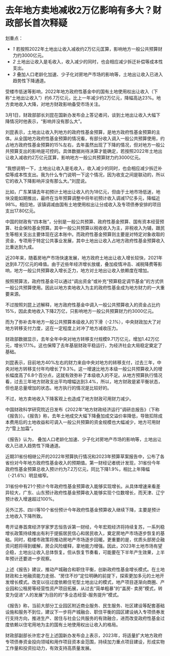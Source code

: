 # 去年地方卖地减收2万亿影响有多大？财政部长首次释疑

划重点：

  * _1_ 若按照2022年土地出让收入减收约2万亿元匡算，影响地方一般公共预算财力约3000亿元。
  * _2_ 土地出让收入是毛收入，收入减少的同时，也会相应减少拆迁补偿等成本性支出。
  * _3_ 叠加人口老龄化加速、少子化对房地产市场的影响等，土地出让收入已进入趋势性下降通道。

受楼市低迷等影响，2022年地方政府性基金中的国有土地使用权出让收入（下称“土地出让收入”）约6.7万亿元，比上一年减少约2万亿元，降幅高达23%。地方卖地收入大降，对地方财政影响备受市场关注。

3月1日，财政部部长刘昆在国新办发布会上答记者问，谈到土地出让收入大幅下降情况时他表示，“影响并没有那么大”。

刘昆表示，土地出让收入列地方的政府性基金预算，是地方政府性基金预算的主体。从全国地方政府性基金预算的情况看，有部分收入调入一般公共预算使用，约占地方政府性基金预算的15%左右，去年虽然出现了下降的情况，但对地方一般公共预算支出的影响是可控的。具体数据尚待决算才能确定，若按照2022年土地出让收入减收约2万亿元匡算，影响地方一般公共预算财力约3000亿元。

“我想说明一下，土地出让收入是毛收入，收入减少的同时，也会相应减少拆迁补偿等成本性支出。我为什么专门说明一下这个情况，因为收支之间是联动的，所以它的收入下降影响并没有那么大。”刘昆说。

比如，广东某镇去年初预计土地出让收入约为18亿元，但由于土地市场低迷，地块没能如期推出，最终在当年预算调整中将年初预计收入调减17亿多元，降幅近98%。相应地，该镇调减由国有土地使用权出让分成收入及专项债券安排的项目支出17.80亿元。

中国的财政有“四本账”，分别是一般公共预算、政府性基金预算、国有资本经营预算、社会保险基金预算。其中一般公共预算以税收收入为主，非税收入为辅，跟民生等相关支出主要体现在这本账中。而政府性基金预算则主要是对特定对象收取的资金，专项用于特定公共事业发展，其中土地出让收入占地方政府性基金预算收入比重达到九成。

近20年来，随着房地产市场快速发展，地方政府土地出让收入增长较快，2021年达到8.7万亿元的峰值。由于近些年经济增长放缓，叠加疫情冲击、减税降费等影响，地方一般公共预算收入增长乏力，地方对土地出让收入依赖度在增加。

按照预算法，政府性基金可以通过“调出资金”或补充“预算稳定调节基金”的方式供一般公共预算使用。因此以地方卖地收入为主的政府性基金成为地方财力的一大重要来源。

不过按照刘昆上述解释，地方政府性基金中调入一般公共预算收入的资金占比约15%，因此卖地收入下降2万亿，只影响地方一般公共预算财力约3000亿元。

而为了弥补去年地方一般公共预算本级收入的下滑（-2.1%），中央财政加大了对地方转移支付力度，这在一定程度上对冲了地方减收压力。

财政部数据显示，去年全年中央对地方转移支付规模9.71万亿元，增加1.42万亿元，增长17.1%。这也保障了去年基层财政平稳运行，为经济社会大局稳定奠定了基础。

刘昆表示，目前地方40%左右的财力来自中央对地方的转移支付，过去三年，中央对地方转移支付年均增长了9.3%。这一增速比地方本级一般公共预算收入的增长幅度高了6.8个百分点，这就有效弥补了本级收入的不足。从地方预算执行情况看，过去三年地方财政支出平均增幅达到3.4%，所以，地方财政是紧平衡状态，但也是总量增加的状态。地方执行的情况是比较好的。

不过，地方卖地收入下降客观上也造成了地方财政可用财力减少。

中国财政科学研究院近日发布《2022年“地方财政经济运行”调研总报告》（下称《报告》）。《报告》称，去年土地成交大幅下降叠加成交溢价率降低，导致扣除成本费用后的土地收益和可调入一般公共预算的资金规模也大幅减少，地方可用财力“雪上加霜”。

《报告》认为， 叠加人口老龄化加速、少子化对房地产市场的影响等，土地出让收入已进入趋势性下降通道。

近期31省份相继公开的2022年预算执行情况和2023年预算草案报告中，公布了各省份对今年地方政府性基金收入的预期值。第一财经记者统计发现，31省份今年政府性基金预算总收入预计约为7.2万亿元，同比下降1.9%，相比上年降幅（-21.6%）明显缩窄。

31省份中有21个预计今年政府性基金预算收入能够实现增长。从具体增速来看差异较大，广东、山东预计政府性基金预算收入能够实现个位数增长，而天津、辽宁预计收入增速超过100%。

另外江苏、四川等10个省份预计今年政府性基金预算收入继续下降，主要是预计土地收入下降所致。

粤开证券首席经济学家罗志恒告诉第一财经，今年宏观经济将持续复苏，一系列稳增长政策持续推出有利于提振居民信心和居民收入，奠定房地产市场逐步恢复的基础。同时，稳楼市政策将推动房地产市场逐步回暖。更重要的是，优质头部房企融资问题将得到缓解，房企风险缓释，拿地能力增强。因此，2023年土地市场有望企稳，土地出让收入总体恢复。但从恢复节奏看，可能要在下半年产生效果，上半年预计还要进一步观察。

上述《报告》建议，推动产城融合和职住平衡，创新政府性基金增长模式。在土地财政和土地融资能力走弱、“房住不炒”定位明确的前提下，探索更加多元的土地开发增长模式。改变以往过度依赖住宅型土地出让的模式，地产项目逐渐向商圈、产业园和公租房等经营性资产项目拓展，从过去“简单粗暴”的“盖房-
卖房”模式，转变为促进“人的发展”为目的的“多业态经营-服务提升”模式。

《报告》称，当前大部分工业园区附近商业服务、民生服务、社区建设等配套基础设施和服务不到位，建议下一步将产城融合、职住平衡的园区建设纳入专项债券发行支持方向，推进生产、居住与社会公共服务的有效融合，进而改变政府性基金过度依赖以住宅用地为主的国有土地使用权出让收入的格局。

财政部副部长许宏才在上述国新办发布会上表示，2023年，将适量扩大地方政府专项债券资金投向领域和用作项目资本金范围，持续加力重点项目建设，形成实物工作量和投资拉动力，有效支持高质量发展。

